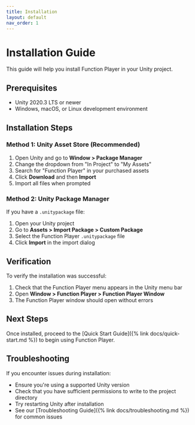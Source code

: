 ```yaml
---
title: Installation
layout: default
nav_order: 1
---
```


# Installation Guide

This guide will help you install Function Player in your Unity project.

## Prerequisites

- Unity 2020.3 LTS or newer
- Windows, macOS, or Linux development environment

## Installation Steps

### Method 1: Unity Asset Store (Recommended)

1. Open Unity and go to **Window > Package Manager**
2. Change the dropdown from "In Project" to "My Assets"
3. Search for "Function Player" in your purchased assets
4. Click **Download** and then **Import**
5. Import all files when prompted

### Method 2: Unity Package Manager

If you have a `.unitypackage` file:

1. Open your Unity project
2. Go to **Assets > Import Package > Custom Package**
3. Select the Function Player `.unitypackage` file
4. Click **Import** in the import dialog

## Verification

To verify the installation was successful:

1. Check that the Function Player menu appears in the Unity menu bar
2. Open **Window > Function Player > Function Player Window**
3. The Function Player window should open without errors

## Next Steps

Once installed, proceed to the [Quick Start Guide]({% link docs/quick-start.md %}) to begin using Function Player.

## Troubleshooting

If you encounter issues during installation:

- Ensure you're using a supported Unity version
- Check that you have sufficient permissions to write to the project directory
- Try restarting Unity after installation
- See our [Troubleshooting Guide]({% link docs/troubleshooting.md %}) for common issues
